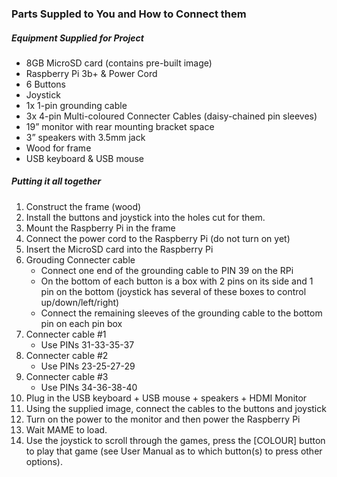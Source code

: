 ### Parts Suppled to You and How to Connect them

##### Equipment Supplied for Project
- 8GB MicroSD card (contains pre-built image)
- Raspberry Pi 3b+ & Power Cord
- 6 Buttons
- Joystick
- 1x 1-pin grounding cable
- 3x 4-pin Multi-coloured Connecter Cables (daisy-chained pin sleeves)
- 19” monitor with rear mounting bracket space
- 3” speakers with 3.5mm jack
- Wood for frame
- USB keyboard & USB mouse

##### Putting it all together
1. Construct the frame (wood)
2. Install the buttons and joystick into the holes cut for them.
3. Mount the Raspberry Pi in the frame
4. Connect the power cord to the Raspberry Pi (do not turn on yet)
5. Insert the MicroSD card into the Raspberry Pi
6. Grouding Connecter cable 
    - Connect one end of the grounding cable to PIN 39 on the RPi
    - On the bottom of each button is a box with 2 pins on its side and 1 pin on the bottom (joystick has several of these boxes to control up/down/left/right)
    - Connect the remaining sleeves of the grounding cable to the bottom pin on each pin box
7. Connecter cable #1
    - Use PINs 31-33-35-37
8. Connecter cable #2
    - Use PINs 23-25-27-29
9. Connecter cable #3
    - Use PINs 34-36-38-40
10. Plug in the USB keyboard + USB mouse + speakers + HDMI Monitor
11. Using the supplied image, connect the cables to the buttons and joystick
12. Turn on the power to the monitor and then power the Raspberry Pi
13. Wait MAME to load.
14. Use the joystick to scroll through the games, press the [COLOUR] button to play that game (see User Manual as to which button(s) to press other options).